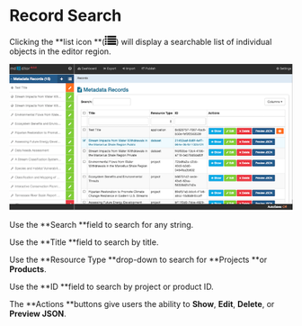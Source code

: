 # Record Search

Clicking the **list icon **\(![](/assets/symbol_list_16.png)\) will display a searchable list of individual objects in the editor region.

![](/assets/record_list.png)

Use the **Search **field to search for any string.

Use the **Title **field to search by title.

Use the **Resource Type **drop-down to search for **Projects **or **Products**.

Use the **ID **field to search by project or product ID.

The **Actions **buttons give users the ability to **Show**, **Edit**, **Delete**, or **Preview JSON**.

